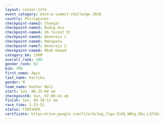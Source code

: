 ```yaml
---
layout: runner-info 
event_category: mantra-summit-challenge-2019 
country: Philippines
checkpoint-name2: Changar
checkpoint-name3: Budug Asu
checkpoint-name4: Ub forest St
checkpoint-name5: Wonorejo 1
checkpoint-name6: Mahapena
checkpoint-name7: Wonorejo 2
checkpoint-name8: Mbah Kamad
category_km: 15KM 
overall_rank: 109
gender_rank: 82
bib: 708
first_name: Agus
last_name: Kartika
gender: M
team_name: Hasher Bali
start: Sun, 06-15-00 am
checkpoint8: Sun, 07-09-43 am
finish: Sun, 09-38-51 am
race_time: 3-23-51
status: FINISHER
certficate: https:drive.google.com/file/d/1eq_Jlgo-Zs6Q_WRkg_D6u_LSF1UuFua9/view?usp=sharing
---
```

